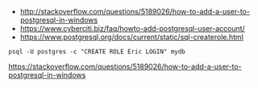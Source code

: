 - http://stackoverflow.com/questions/5189026/how-to-add-a-user-to-postgresql-in-windows
- https://www.cyberciti.biz/faq/howto-add-postgresql-user-account/
- https://www.postgresql.org/docs/current/static/sql-createrole.html

`psql -U postgres -c "CREATE ROLE Eric LOGIN" mydb`

https://stackoverflow.com/questions/5189026/how-to-add-a-user-to-postgresql-in-windows